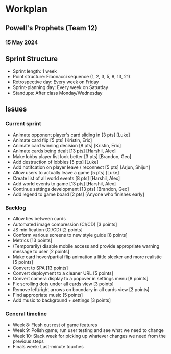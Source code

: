 # Workplan
## Powell's Prophets (Team 12)
### 15 May 2024

## Sprint Structure
- Sprint length: 1 week
- Point structure: Fibonacci sequence (1, 2, 3, 5, 8, 13, 21)
- Retrospective day: Every week on Friday
- Sprint-planning day: Every week on Saturday
- Standups: After class Monday/Wednesday

## Issues
### Current sprint
- Animate opponent player's card sliding in [3 pts] [Luke] 
- Animate card flip [5 pts] [Kristin, Eric]
- Animate card winning decision [8 pts] [Kristin, Eric]
- Animate cards being dealt [13 pts] [Harshil, Alex]
- Make lobby player list look better [3 pts] [Brandon, Geo]
- Add destruction of lobbies [5 pts] [Luke]
- Add notifcation on player leave / reconnect [5 pts] [Arjun, Shijun]
- Allow users to actually leave a game [5 pts] [Luke]
- Create list of all world events [8 pts] [Harshil, Alex]
- Add world events to game [13 pts] [Harshil, Alex]
- Continue settings development [13 pts] [Brandon, Geo]
- Add legend to game board [2 pts] [Anyone who finishes early]

### Backlog
- Allow ties between cards 
- Automated image compression (CI/CD) [3 points]
- JS minification (CI/CD) [2 points]
- Conform various screens to new style guide [8 points] 
- Metrics [13 points]
- (Temporarily) disable mobile access and provide appropriate warning message to user [2 points]
- Make card hover/partial flip animation a little sleeker and more realistic [5 points]
- Convert to SPA [13 points]
- Convert deployment to a cleaner URL [5 points]
- Convert camera display to a popover in settings menu [8 points]
- Fix scrolling dots under all cards view [3 points]
- Remove left/right arrows on boundary in all cards view [2 points]
- Find appropriate music [5 points]
- Add music to background + settings [3 points]

### General timeline
- Week 8: Flesh out rest of game features
- Week 9: Polish game; run user testing and see what we need to change
- Week 10: Slack week for picking up whatever changes we need from the previous steps
- Finals week: Last-minute touches
